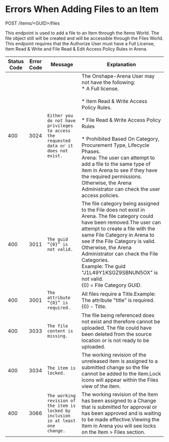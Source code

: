 # Errors When Adding Files to an Item
POST /items/&lt;GUID&gt;/files

This endpoint is used to add a file to an Item through the Items World.  The file object still will be created and will be accessible through the Files World. This endpoint requires that the Authorize User must have a Full License, Item Read & Write and File Read & Edit Access Policy Rules in Arena.


| Status Code  | Error Code  | Message  | Explanation  |
|  --- |  --- |  --- |  --- | 
| 400  | 3024  |  ```Either you do not have privileges to access the requested data or it does not exist.```    | The Onshape-Arena User may not have the following: <br> *  A Full license.<br>    <br> *  Item Read & Write Access Policy Rules.<br>    <br> *  File Read & Write Access Policy Rules<br>    <br> *  Prohibited Based On Category, Procurement Type, Lifecycle Phases.<br>     Arena: The user can attempt to add a file to the same type of item in Arena to see if they have the required permissions.<br> Otherwise, the Arena Administrator can check the user access policies.<br>   |
| 400  | 3011  |  ```The guid “{0}” is not valid.```    | The file category being assigned to the File does not exist in Arena. The file category could have been removed.The user can attempt to create a file with the same File Category in Arena to see if the File Category is valid.<br> Otherwise, the Arena Administrator can check the File Categories.<br> Example: The guid \"J1L49Y1KSGZ9SBNUN5OX\" is not valid.<br> \{0\} = File Category GUID.<br>   |
| 400  | 3001  |  ```The attribute “{0}” is required.```    | All files require a Title.Example: The attribute \"title\" is required.<br> \{0\} - Title.<br>   |
| 400  | 3033  |  ```The file content is missing.```    | The file being referenced does not exist and therefore cannot be uploaded. The file could have been deleted from the source location or is not ready to be uploaded.  |
| 400  | 3034  |  ```The item is locked.```    | The working revision of the unreleased item is assigned to a submitted change so the file cannot be added to the item.Lock icons will appear within the Files view of the item. <br>   |
| 400  | 3066  |  ```The working revision of the item is locked by inclusion in at least one change. ```    | The working revision of the Item has been assigned to a Change that is submitted for approval or has been approved and is waiting to be made effective.Viewing the Item in Arena you will see locks on the Item &gt; Files section.<br>   |

